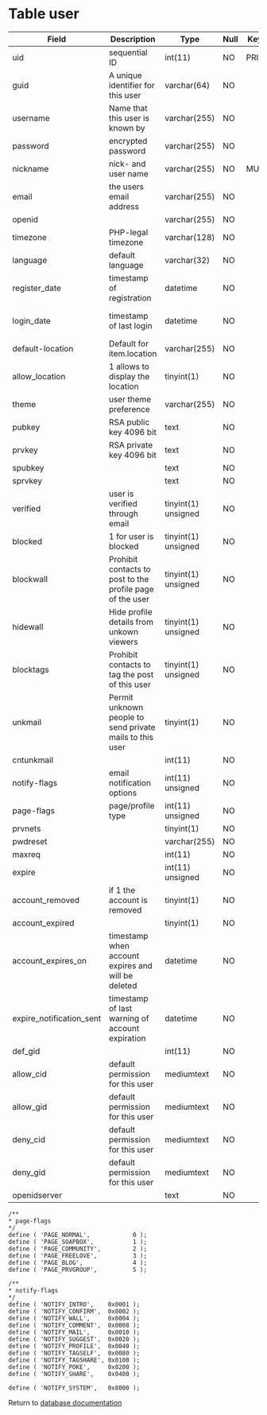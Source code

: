Table user
==========

| Field                    | Description                                                                             | Type                | Null | Key | Default             | Extra          |
|--------------------------|-----------------------------------------------------------------------------------------|---------------------|------|-----|---------------------|----------------|
| uid                      | sequential ID                                                                           | int(11)             | NO   | PRI | NULL                | auto_increment |
| guid                     | A unique identifier for this user                                                       | varchar(64)         | NO   |     |                     |                |
| username                 | Name that this user is known by                                                         | varchar(255)        | NO   |     |                     |                |
| password                 | encrypted password                                                                      | varchar(255)        | NO   |     |                     |                |
| nickname                 | nick- and user name                                                                     | varchar(255)        | NO   | MUL |                     |                |
| email                    | the users email address                                                                 | varchar(255)        | NO   |     |                     |                |
| openid                   |                                                                                         | varchar(255)        | NO   |     |                     |                |
| timezone                 | PHP-legal timezone                                                                      | varchar(128)        | NO   |     |                     |                |
| language                 | default language                                                                        | varchar(32)         | NO   |     | en                  |                |
| register_date            | timestamp of registration                                                               | datetime            | NO   |     | 0001-01-01 00:00:00 |                |
| login_date               | timestamp of last login                                                                 | datetime            | NO   |     | 0001-01-01 00:00:00 |                |
| default-location         | Default for item.location                                                               | varchar(255)        | NO   |     |                     |                |
| allow_location           | 1 allows to display the location                                                        | tinyint(1)          | NO   |     | 0                   |                |
| theme                    | user theme preference                                                                   | varchar(255)        | NO   |     |                     |                |
| pubkey                   | RSA public key 4096 bit                                                                 | text                | NO   |     | NULL                |                |
| prvkey                   | RSA private key 4096 bit                                                                | text                | NO   |     | NULL                |                |
| spubkey                  |                                                                                         | text                | NO   |     | NULL                |                |
| sprvkey                  |                                                                                         | text                | NO   |     | NULL                |                |
| verified                 | user is verified through email                                                          | tinyint(1) unsigned | NO   |     | 0                   |                |
| blocked                  | 1 for user is blocked                                                                   | tinyint(1) unsigned | NO   |     | 0                   |                |
| blockwall                | Prohibit contacts to post to the profile page of the user                               | tinyint(1) unsigned | NO   |     | 0                   |                |
| hidewall                 | Hide profile details from unkown viewers                                                | tinyint(1) unsigned | NO   |     | 0                   |                |
| blocktags                | Prohibit contacts to tag the post of this user                                          | tinyint(1) unsigned | NO   |     | 0                   |                |
| unkmail                  | Permit unknown people to send private mails to this user                                | tinyint(1)          | NO   |     | 0                   |                |
| cntunkmail               |                                                                                         | int(11)             | NO   |     | 10                  |                |
| notify-flags             | email notification options                                                              | int(11) unsigned    | NO   |     | 65535               |                |
| page-flags               | page/profile type                                                                       | int(11) unsigned    | NO   |     | 0                   |                |
| prvnets                  |                                                                                         | tinyint(1)          | NO   |     | 0                   |                |
| pwdreset                 |                                                                                         | varchar(255)        | NO   |     |                     |                |
| maxreq                   |                                                                                         | int(11)             | NO   |     | 10                  |                |
| expire                   |                                                                                         | int(11) unsigned    | NO   |     | 0                   |                |
| account_removed          | if 1 the account is removed                                                             | tinyint(1)          | NO   |     | 0                   |                |
| account_expired          |                                                                                         | tinyint(1)          | NO   |     | 0                   |                |
| account_expires_on       | timestamp when account expires and will be deleted                                      | datetime            | NO   |     | 0001-01-01 00:00:00 |                |
| expire_notification_sent | timestamp of last warning of account expiration                                         | datetime            | NO   |     | 0001-01-01 00:00:00 |                |
| def_gid                  |                                                                                         | int(11)             | NO   |     | 0                   |                |
| allow_cid                | default permission for this user                                                        | mediumtext          | NO   |     | NULL                |                |
| allow_gid                | default permission for this user                                                        | mediumtext          | NO   |     | NULL                |                |
| deny_cid                 | default permission for this user                                                        | mediumtext          | NO   |     | NULL                |                |
| deny_gid                 | default permission for this user                                                        | mediumtext          | NO   |     | NULL                |                |
| openidserver             |                                                                                         | text                | NO   |     | NULL                |                |

```
/**
* page-flags
*/
define ( 'PAGE_NORMAL',            0 );
define ( 'PAGE_SOAPBOX',           1 );
define ( 'PAGE_COMMUNITY',         2 );
define ( 'PAGE_FREELOVE',          3 );
define ( 'PAGE_BLOG',              4 );
define ( 'PAGE_PRVGROUP',          5 );

/**
* notify-flags
*/
define ( 'NOTIFY_INTRO',    0x0001 );
define ( 'NOTIFY_CONFIRM',  0x0002 );
define ( 'NOTIFY_WALL',     0x0004 );
define ( 'NOTIFY_COMMENT',  0x0008 );
define ( 'NOTIFY_MAIL',     0x0010 );
define ( 'NOTIFY_SUGGEST',  0x0020 );
define ( 'NOTIFY_PROFILE',  0x0040 );
define ( 'NOTIFY_TAGSELF',  0x0080 );
define ( 'NOTIFY_TAGSHARE', 0x0100 );
define ( 'NOTIFY_POKE',     0x0200 );
define ( 'NOTIFY_SHARE',    0x0400 );

define ( 'NOTIFY_SYSTEM',   0x8000 );
```

Return to [database documentation](help/database)
